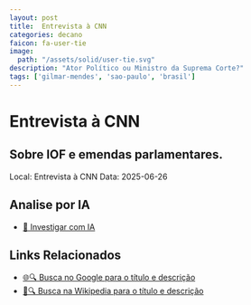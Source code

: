 ```yaml
---
layout: post
title:  Entrevista à CNN
categories: decano
faicon: fa-user-tie
image:
  path: "/assets/solid/user-tie.svg"
description: "Ator Político ou Ministro da Suprema Corte?"
tags: ['gilmar-mendes', 'sao-paulo', 'brasil']
---
```


# Entrevista à CNN
## Sobre IOF e emendas parlamentares.
Local: Entrevista à CNN
Data: 2025-06-26

## Analise por IA
- [🤖 Investigar com IA](https://www.perplexity.ai/search?q=%22Gilmar%20Mendes%22%20%2B%20Entrevista%20%C3%A0%20CNN%20Sobre%20IOF%20e%20emendas%20parlamentares.%20S%C3%A3o%20Paulo%2C%20Brasil)

## Links Relacionados
- [🌐🔍 Busca no Google para o título e descrição](https://www.google.com/search?q=%22Gilmar%20Mendes%22%20%2B%20Entrevista%20%C3%A0%20CNN%20Sobre%20IOF%20e%20emendas%20parlamentares.%20S%C3%A3o%20Paulo%2C%20Brasil)
- [📖🔍 Busca na Wikipedia para o título e descrição](https://pt.wikipedia.org/w/index.php?search=%22Gilmar%20Mendes%22%20%2B%20Entrevista%20%C3%A0%20CNN%20Sobre%20IOF%20e%20emendas%20parlamentares.%20S%C3%A3o%20Paulo%2C%20Brasil)

